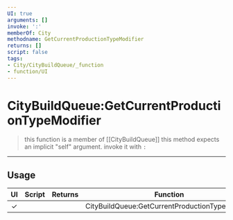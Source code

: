 ```yaml
---
UI: true
arguments: []
invoke: ':'
memberOf: City
methodname: GetCurrentProductionTypeModifier
returns: []
script: false
tags:
- City/CityBuildQueue/_function
- function/UI
---
```

# CityBuildQueue:GetCurrentProductionTypeModifier
> this function is a member of [[CityBuildQueue]]
> this method expects an implicit "self" argument. invoke it with `:`
-----
## Usage
|  UI | Script | Returns | Function | Arguments |
|:---:|:------:|-------:|:--------:|:---------|
|✓| ||CityBuildQueue:GetCurrentProductionTypeModifier||
